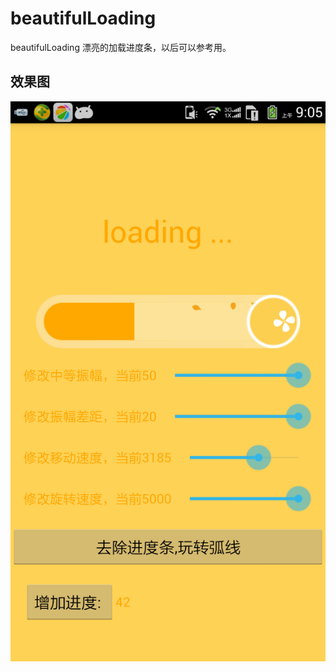 # beautifulLoading
beautifulLoading 漂亮的加载进度条，以后可以参考用。
## 效果图
<img src ="https://github.com/jinhuizxc/beautifulLoading/blob/master/screenshots/img.png">
